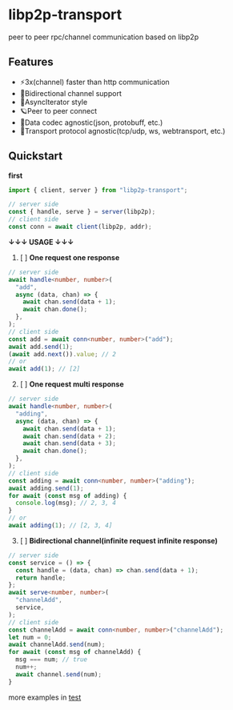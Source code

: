 # libp2p-transport

peer to peer rpc/channel communication based on libp2p

## Features

- ⚡3x(channel) faster than http communication
- 🤝Bidirectional channel support
- 🎡AsyncIterator style
- 🪐Peer to peer connect
- 🔢Data codec agnostic(json, protobuff, etc.)
- 📡Transport protocol agnostic(tcp/udp, ws, webtransport, etc.)

## Quickstart

**first**

```typescript
import { client, server } from "libp2p-transport";

// server side
const { handle, serve } = server(libp2p);
// client side
const conn = await client(libp2p, addr);
```

**↓↓↓ USAGE ↓↓↓**

1. [ ] **One request one response**

```typescript
// server side
await handle<number, number>(
  "add",
  async (data, chan) => {
    await chan.send(data + 1);
    await chan.done();
  },
);
// client side
const add = await conn<number, number>("add");
await add.send(1);
(await add.next()).value; // 2
// or
await add(1); // [2]
```

2. [ ] **One request multi response**

```typescript
// server side
await handle<number, number>(
  "adding",
  async (data, chan) => {
    await chan.send(data + 1);
    await chan.send(data + 2);
    await chan.send(data + 3);
    await chan.done();
  },
);
// client side
const adding = await conn<number, number>("adding");
await adding.send(1);
for await (const msg of adding) {
  console.log(msg); // 2, 3, 4
}
// or
await adding(1); // [2, 3, 4]
```

3. [ ] **Bidirectional channel(infinite request infinite response)**

```typescript
// server side
const service = () => {
  const handle = (data, chan) => chan.send(data + 1);
  return handle;
};
await serve<number, number>(
  "channelAdd",
  service,
);
// client side
const channelAdd = await conn<number, number>("channelAdd");
let num = 0;
await channelAdd.send(num);
for await (const msg of channelAdd) {
  msg === num; // true
  num++;
  await channel.send(num);
}
```

more examples in [test](./test/index.test.ts)
